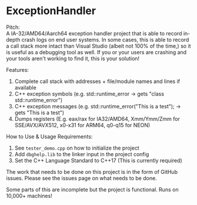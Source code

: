 # ExceptionHandler
Pitch:</br>
A IA-32/AMD64/Aarch64 exception handler project that is able to record in-depth crash logs on end user systems.
In some cases, this is able to record a call stack more intact than Visual Studio (albeit not 100% of the time,) so it is useful as a debugging tool as well.
If you or your users are crashing and your tools aren't working to find it, this is your solution!

Features:</br>
1. Complete call stack with addresses + file/module names and lines if available</br>
2. C++ exception symbols (e.g. std::runtime_error -> gets "class std::runtime_error")</br>
3. C++ exception messages (e.g. std::runtime_error("This is a test"); -> gets "This is a test")</br>
4. Dumps registers (E.g. eax/rax for IA32/AMD64, Xmm/Ymm/Zmm for SSE/AVX/AVX512, x0-x31 for ARM64, q0-q15 for NEON)</br>

How to Use & Usage Requirements:</br>
1. See `tester_demo.cpp` on how to initialize the project</br>
2. Add `dbghelp.lib` to the linker input in the project config</br>
3. Set the C++ Language Standard to C++17 (This is currently required)</br>

The work that needs to be done on this project is in the form of GitHub issues. Please see the issues page on what needs to be done.

Some parts of this are incomplete but the project is functional. Runs on 10,000+ machines!
